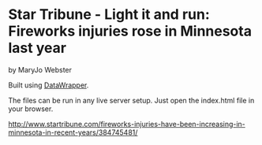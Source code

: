 Star Tribune - Light it and run: Fireworks injuries rose in Minnesota last year
================

by MaryJo Webster

Built using [DataWrapper](https://github.com/datawrapper/datawrapper).

The files can be run in any live server setup. Just open the index.html file in your browser.

http://www.startribune.com/fireworks-injuries-have-been-increasing-in-minnesota-in-recent-years/384745481/

